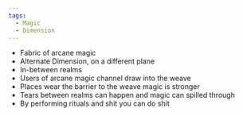 ```yaml
---
tags:
  - Magic
  - Dimension
---
```


- Fabric of arcane magic
- Alternate Dimension, on a different plane
- In-between realms
- Users of arcane magic channel draw into the weave
- Places wear the barrier to the weave magic is stronger
- Tears between realms can happen and magic can spilled through
- By performing rituals and shit you can do shit